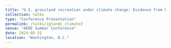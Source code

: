 ```yaml
---
title: "U.S. grassland recreation under climate change: Evidence from big data and weather"
collection: talks
type: "Conference Presentation"
permalink: /talks/1glands_climate3
venue: "AERE Summer Conference"
date: 2024-05-31
location: "Washington, D.C."
---
```

